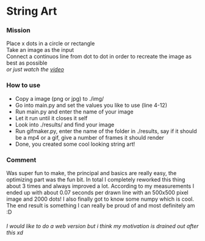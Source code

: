 # String Art

### Mission
Place x dots in a circle or rectangle \
Take an image as the input \
Connect a continuos line from dot to dot in order to recreate the image as best as possible \
*or just watch the [video](https://youtu.be/WGccIFf6MF8)*

### How to use
- Copy a image (png or jpg) to ./img/
- Go into main.py and set the values you like to use (line 4-12)
- Run main.py and enter the name of your image
- Let it run until it closes it self
- Look into ./results/ and find your image
- Run gifmaker.py, enter the name of the folder in ./results, say if it should be a mp4 or a gif, give a number of frames it should render
- Done, you created some cool looking string art!

### Comment
Was super fun to make, the principal and basics are really easy, the optimizing part was the fun bit. In total I completely reworked this thing about 3 times and always improved a lot. According to my measurements I ended up with about 0.07 seconds per drawn line with an 500x500 pixel image and 2000 dots! I also finally got to know some numpy which is cool. The end result is something I can really be proud of and most definitely am :D

###### *I would like to do a web version but i think my motivation is drained out after this xd*